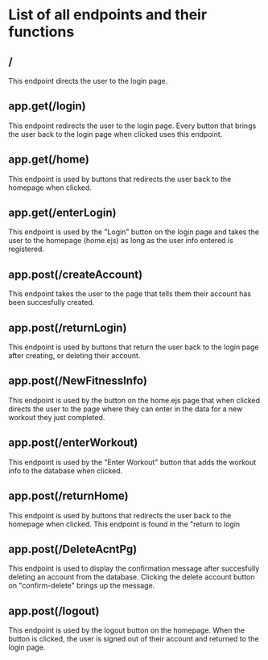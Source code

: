 # List of all endpoints and their functions


## / 

This endpoint directs the user to the login page.

## app.get(/login)

This endpoint redirects the user to the login page. Every button that brings the user back to the login page when clicked uses this endpoint.

## app.get(/home)

This endpoint is used by buttons that redirects the user back to the homepage when clicked.


## app.get(/enterLogin)
This endpoint is used by the "Login" button on the login page and takes the user to the homepage (home.ejs) as long as the user info entered is registered.

## app.post(/createAccount)

This endpoint takes the user to the page that tells them their account has been succesfully created. 

## app.post(/returnLogin)

This endpoint is used by buttons that return the user back to the login page after creating, or deleting their account.

## app.post(/NewFitnessInfo)
This endpoint is used by the button on the home.ejs page that when clicked directs the user to the page where they can enter in the data for a new workout they just completed.

## app.post(/enterWorkout) 
This endpoint is used by the "Enter Workout" button that adds the workout info to the database when clicked.

## app.post(/returnHome) 
This endpoint is used by buttons that redirects the user back to the homepage when clicked. This endpoint is found in the "return to login

## app.post(/DeleteAcntPg)
This endpoint is used to display the confirmation message after succesfully deleting an account from the database. Clicking the delete account button on "confirm-delete" brings up the message.

## app.post(/logout)
This endpoint is used by the logout button on the homepage. When the button is clicked, the user is signed out of their account and returned to the login page.


